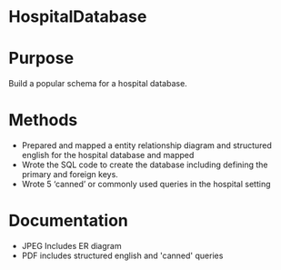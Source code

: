 # HospitalDatabase

# Purpose
Build a popular schema for a hospital database.

# Methods

- Prepared and mapped a entity relationship diagram and structured english for the hospital database and mapped
- Wrote the SQL code to create the database including defining the primary and foreign keys. 
- Wrote 5 ‘canned’ or commonly used queries in the hospital setting

# Documentation
- JPEG Includes ER diagram
- PDF includes structured english and 'canned' queries


